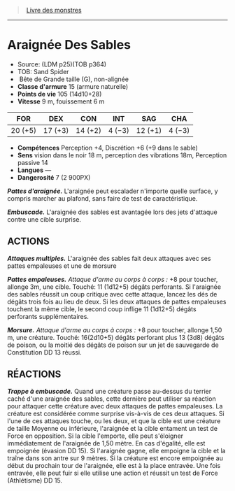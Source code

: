 ﻿> [Livre des monstres](tome_of_beasts.md)

---

# Araignée Des Sables

- Source: (LDM p25)(TOB p364)
- TOB: Sand Spider
-  Bête de Grande taille (G), non-alignée
- **Classe d'armure** 15 (armure naturelle)
- **Points de vie** 105 (14d10+28)
- **Vitesse** 9 m, fouissement 6 m

|FOR|DEX|CON|INT|SAG|CHA|
|---|---|---|---|---|---|
|20 (+5)|17 (+3)|14 (+2)|4 (−3)|12 (+1)|4 (−3)|

- **Compétences** Perception +4, Discrétion +6 (+9 dans le sable)
- **Sens** vision dans le noir 18 m, perception des vibrations 18m, Perception passive 14
- **Langues** —
- **Dangerosité** 7 (2 900PX)

**_Pattes d'araignée._** L'araignée peut escalader n'importe quelle surface, y compris marcher au plafond, sans faire de test de caractéristique.

**_Embuscade._** L'araignée des sables est avantagée lors des jets d'attaque contre une cible surprise.

## ACTIONS

**_Attaques multiples._** L'araignée des sables fait deux attaques avec ses pattes empaleuses et une de morsure

**_Pattes empaleuses._** _Attaque d'arme au corps à corps :_ +8 pour toucher, allonge 3m, une cible. Touché: 11 (1d12+5) dégâts perforants. Si l'araignée des sables réussit un coup critique avec cette attaque, lancez les dés de dégâts trois fois au lieu de deux. Si les deux attaques de pattes empaleuses touchent la même cible, le second coup inflige 11 (1d12+5) dégâts perforants supplémentaires.

**_Morsure._** _Attaque d'arme au corps à corps :_ +8 pour toucher, allonge 1,50 m, une créature. Touché: 16(2d10+5) dégâts perforant plus 13 (3d8) dégâts de poison, ou la moitié des dégâts de poison sur un jet de sauvegarde de Constitution DD 13 réussi.

## RÉACTIONS

**_Trappe à embuscade._** Quand une créature passe au-dessus du terrier caché d'une araignée des sables, cette dernière peut utiliser sa réaction pour attaquer cette créature avec deux attaques de pattes empaleuses. La créature est considérée comme surprise vis-à-vis de ces deux attaques. Si l'une de ces attaques touche, ou les deux, et que la cible est une créature de taille Moyenne ou inférieure, l'araignée et la cible entament un test de Force en opposition. Si la cible l'emporte, elle peut s'éloigner immédiatement de l'araignée de 1,50 mètre. En cas d'égalité, elle est empoignée (évasion DD 15). Si l'araignée gagne, elle empoigne la cible et la traîne dans son antre sur 9 mètres. Si la créature est encore empoignée au début du prochain tour de l'araignée, elle est à la place entravée. Une fois entravée, elle peut fuir si elle utilise une action et réussit un test de Force (Athlétisme) DD 15.

